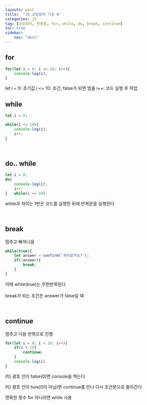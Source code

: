 ```yaml
---
layouts: post
title:  "JS 코딩앙마 기초 6"
categories: JS
tag: [코딩앙마, 반복문, for, while, do, break, continue]
toc: true
sidebar:
    nav: "docs"
---
```


## for

```js
for(let i = 0; i <= 10; i++){
    console.log(i);
}

```
let i = 0: 초기값
i <= 10: 조건, false가 되면 멈춤
i++: 코드 실행 후 작업
<br/>

## while

```js
let i = 0;

while(i <= 10){
    console.log(i);
    i++;
}
```

<br/>

## do.. while

```js
let i = 0;
do{
    console.log(i);
    i++;
}   while(i <= 10);

```
while과 차이는 1번은 코드를 실행한 뒤에 반복문을 실행한다

<br/>

## break

멈추고 빠져나옴

```js
while(true){
    let answer = confirm('계속할까요?');
    if(!answer){
        break;
    }
}
```
이때 while(true)는 무한반복된다<br/>
<br/>
break가 되는 조건은 answer가 false일 때

<br/>

## continue

멈추고 다음 반복으로 진행

```js
for(let i = 0; i < 10; i++){
    if(i % 2){
        continue;
    }
    console.log(i)
}
```
if() 괄호 안이 false(0)면 console을 찍는다

if() 괄호 안이 ture(0이 아님)면 continue를 만나 다시 조건문으로 돌아간다

명확한 횟수 for 아니라면 while 사용